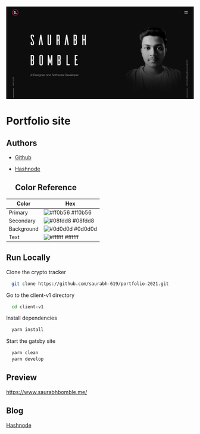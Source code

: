
![Logo](https://raw.githubusercontent.com/saurabh-619/portfolio-2021/main/client-v1/static/og.png)

    
# Portfolio site



## Authors

- [Github](https://github.com/saurabh-619)
- [Hashnode](https://saurabhbomble.hashnode.dev/)

  ## Color Reference

| Color             | Hex                                                                |
| ----------------- | ------------------------------------------------------------------ |
| Primary | ![#ff0b56](https://via.placeholder.com/10/ff0b56?text=+) #ff0b56 |
| Secondary | ![#08fdd8](https://via.placeholder.com/10/08fdd8?text=+) #08fdd8 |
| Background | ![#0d0d0d](https://via.placeholder.com/10/0d0d0d?text=+) #0d0d0d |
| Text | ![#ffffff](https://via.placeholder.com/10/ffffff?text=+) #ffffff |


## Run Locally

Clone the crypto tracker

```bash
  git clone https://github.com/saurabh-619/portfolio-2021.git
```

Go to the client-v1 directory

```bash
  cd client-v1
```

Install dependencies

```bash
  yarn install
```

Start the gatsby site

```bash
  yarn clean
  yarn develop
```
 
## Preview
https://www.saurabhbomble.me/ 


  
## Blog

[Hashnode](https://github.com/saurabh-619/crypto-tracker/blob/main/README.md)

  
